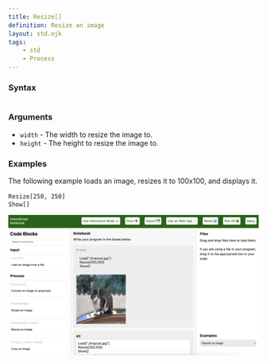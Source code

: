 ```yaml
---
title: Resize[]
definition: Resize an image
layout: std.njk
tags:
    - std
    - Process
---
```


### Syntax

```Resize[100, 100]
```
### Arguments

- `width` - The width to resize the image to.
- `height` - The height to resize the image to.

### Examples

The following example loads an image, resizes it to 100x100, and displays it.

```Load["./tmp/cat.jpg"]
Resize[250, 250]
Show[]
```
![A photo of a cat resized to 250x250](/assets/resize.png)